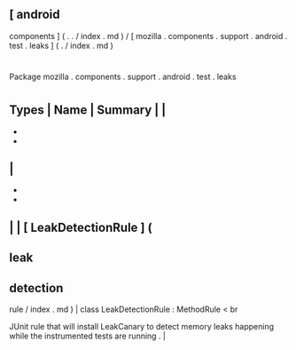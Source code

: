 [
android
-
components
]
(
.
.
/
index
.
md
)
/
[
mozilla
.
components
.
support
.
android
.
test
.
leaks
]
(
.
/
index
.
md
)
#
#
Package
mozilla
.
components
.
support
.
android
.
test
.
leaks
#
#
#
Types
|
Name
|
Summary
|
|
-
-
-
|
-
-
-
|
|
[
LeakDetectionRule
]
(
-
leak
-
detection
-
rule
/
index
.
md
)
|
class
LeakDetectionRule
:
MethodRule
<
br
>
JUnit
rule
that
will
install
LeakCanary
to
detect
memory
leaks
happening
while
the
instrumented
tests
are
running
.
|
